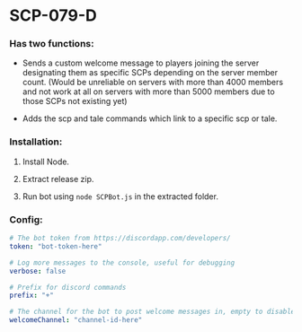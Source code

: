 # SCP-079-D

### Has two functions: 

* Sends a custom welcome message to players joining the server designating them as specific SCPs depending on the server member count. (Would be unreliable on servers with more than 4000 members and not work at all on servers with more than 5000 members due to those SCPs not existing yet)


* Adds the scp and tale commands which link to a specific scp or tale.

### Installation:

1. Install Node.

2. Extract release zip.

3. Run bot using `node SCPBot.js` in the extracted folder.

### Config:

```yaml
# The bot token from https://discordapp.com/developers/
token: "bot-token-here"

# Log more messages to the console, useful for debugging
verbose: false

# Prefix for discord commands
prefix: "+"

# The channel for the bot to post welcome messages in, empty to disable
welcomeChannel: "channel-id-here"
```
